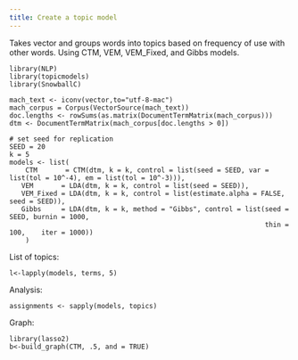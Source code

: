 ```yaml
---
title: Create a topic model
---
```


Takes vector and groups words into topics based on frequency of use with other words. Using CTM, VEM, VEM_Fixed, and Gibbs models.

	library(NLP)
	library(topicmodels)
	library(SnowballC)

	mach_text <- iconv(vector,to="utf-8-mac")
	mach_corpus = Corpus(VectorSource(mach_text))
	doc.lengths <- rowSums(as.matrix(DocumentTermMatrix(mach_corpus)))
	dtm <- DocumentTermMatrix(mach_corpus[doc.lengths > 0])

	# set seed for replication
	SEED = 20  
	k = 5
	models <- list(
	    CTM       = CTM(dtm, k = k, control = list(seed = SEED, var = list(tol = 10^-4), em = list(tol = 10^-3))),
 	   VEM       = LDA(dtm, k = k, control = list(seed = SEED)),
 	   VEM_Fixed = LDA(dtm, k = k, control = list(estimate.alpha = FALSE, seed = SEED)),
 	   Gibbs     = LDA(dtm, k = k, method = "Gibbs", control = list(seed = SEED, burnin = 1000,
     	                                                            thin = 100,    iter = 1000))
    	)

List of topics:

	l<-lapply(models, terms, 5)

Analysis:

	assignments <- sapply(models, topics)

Graph:

	library(lasso2)
	b<-build_graph(CTM, .5, and = TRUE)
